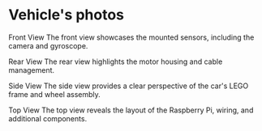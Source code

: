 Vehicle's photos
====
Front View
The front view showcases the mounted sensors, including the camera and gyroscope.

Rear View
The rear view highlights the motor housing and cable management.

Side View
The side view provides a clear perspective of the car's LEGO frame and wheel assembly.

Top View
The top view reveals the layout of the Raspberry Pi, wiring, and additional components.
